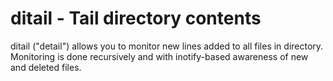 # ditail - Tail directory contents

ditail ("detail") allows you to monitor new lines added to all files in directory. Monitoring is done recursively and with inotify-based awareness of new and deleted files.
